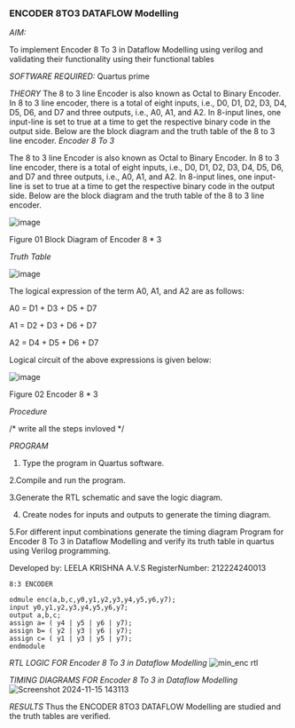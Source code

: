 ### ENCODER 8TO3 DATAFLOW Modelling

*AIM:*

To implement  Encoder 8 To 3 in Dataflow Modelling using verilog and validating their functionality using their functional tables

*SOFTWARE REQUIRED:* Quartus prime

*THEORY*
The 8 to 3 line Encoder is also known as Octal to Binary Encoder. In 8 to 3 line encoder, there is a total of eight inputs, i.e., D0, D1, D2, D3, D4, D5, D6, and D7 and three outputs, i.e., A0, A1, and A2. In 8-input lines, one input-line is set to true at a time to get the respective binary code in the output side. Below are the block diagram and the truth table of the 8 to 3 line encoder.
*Encoder 8 To 3*

The 8 to 3 line Encoder is also known as Octal to Binary Encoder. In 8 to 3 line encoder, there is a total of eight inputs, i.e., D0, D1, D2, D3, D4, D5, D6, and D7 and three outputs, i.e., A0, A1, and A2. In 8-input lines, one input-line is set to true at a time to get the respective binary code in the output side. Below are the block diagram and the truth table of the 8 to 3 line encoder.

![image](https://github.com/naavaneetha/ENCODER8TO3DATAFLOW/assets/154305477/0bc242c1-eb9e-4c47-afe5-30428470efc3)

Figure 01  Block Diagram of Encoder 8 * 3

*Truth Table*

![image](https://github.com/naavaneetha/ENCODER8TO3DATAFLOW/assets/154305477/35496b14-ae6e-4cd1-9abd-d6736b576575)

The logical expression of the term A0, A1, and A2 are as follows:

A0 = D1 + D3 + D5 + D7

A1 = D2 + D3 + D6 + D7

A2 = D4 + D5 + D6 + D7

Logical circuit of the above expressions is given below:

![image](https://github.com/naavaneetha/ENCODER8TO3DATAFLOW/assets/154305477/95acaee6-c873-4c75-89eb-ef09fb158053)

Figure 02  Encoder 8 * 3

*Procedure*

/* write all the steps invloved */

*PROGRAM*
1. Type the program in Quartus software.

2.Compile and run the program.

3.Generate the RTL schematic and save the logic diagram.

4. Create nodes for inputs and outputs to generate the timing diagram.

5.For different input combinations generate the timing diagram
 Program for Encoder 8 To 3 in Dataflow Modelling and verify its truth table in quartus using Verilog programming. 

Developed by: LEELA KRISHNA A.V.S
RegisterNumber: 212224240013

    8:3 ENCODER
    
    odmule enc(a,b,c,y0,y1,y2,y3,y4,y5,y6,y7);
    input y0,y1,y2,y3,y4,y5,y6,y7;
    output a,b,c;
    assign a= ( y4 | y5 | y6 | y7);
    assign b= ( y2 | y3 | y6 | y7);
    assign c= ( y1 | y3 | y5 | y7);
    endmodule



*RTL LOGIC FOR Encoder 8 To 3 in Dataflow Modelling*
![min_enc rtl](https://github.com/user-attachments/assets/ddda378e-f57e-48a9-992a-b484c945a6bd)


*TIMING DIAGRAMS FOR Encoder 8 To 3 in Dataflow Modelling*
![Screenshot 2024-11-15 143113](https://github.com/user-attachments/assets/b67a0bcb-9da1-42dd-99ea-62bd20778b2c)

*RESULTS*
Thus the ENCODER 8TO3 DATAFLOW Modelling are studied and the truth tables are verified.
